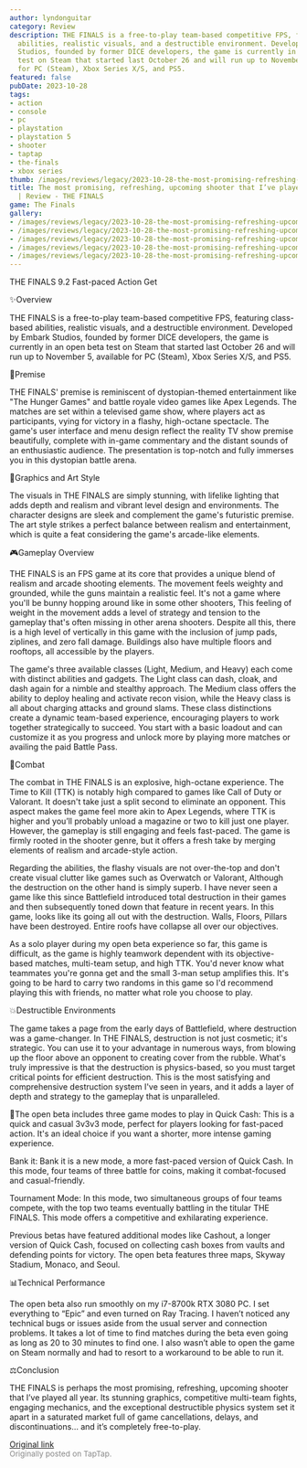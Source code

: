 ```yaml
---
author: lyndonguitar
category: Review
description: THE FINALS is a free-to-play team-based competitive FPS, featuring class-based
  abilities, realistic visuals, and a destructible environment. Developed by Embark
  Studios, founded by former DICE developers, the game is currently in an open beta
  test on Steam that started last October 26 and will run up to November 5, available
  for PC (Steam), Xbox Series X/S, and PS5.
featured: false
pubDate: 2023-10-28
tags:
- action
- console
- pc
- playstation
- playstation 5
- shooter
- taptap
- the-finals
- xbox series
thumb: /images/reviews/legacy/2023-10-28-the-most-promising-refreshing-upcoming-shooter-that-ive-played-all-year--review---the-fin-0.avif
title: The most promising, refreshing, upcoming shooter that I’ve played all year
  | Review - THE FINALS
game: The Finals
gallery:
- /images/reviews/legacy/2023-10-28-the-most-promising-refreshing-upcoming-shooter-that-ive-played-all-year--review---the-fin-0.avif
- /images/reviews/legacy/2023-10-28-the-most-promising-refreshing-upcoming-shooter-that-ive-played-all-year--review---the-fin-1.avif
- /images/reviews/legacy/2023-10-28-the-most-promising-refreshing-upcoming-shooter-that-ive-played-all-year--review---the-fin-2.avif
- /images/reviews/legacy/2023-10-28-the-most-promising-refreshing-upcoming-shooter-that-ive-played-all-year--review---the-fin-3.avif
- /images/reviews/legacy/2023-10-28-the-most-promising-refreshing-upcoming-shooter-that-ive-played-all-year--review---the-fin-4.avif
---
```

THE FINALS
9.2
Fast-paced
Action
Get

✨Overview

THE FINALS is a free-to-play team-based competitive FPS, featuring class-based abilities, realistic visuals, and a destructible environment. Developed by Embark Studios, founded by former DICE developers, the game is currently in an open beta test on Steam that started last October 26 and will run up to November 5, available for PC (Steam), Xbox Series X/S, and PS5.

📖Premise

THE FINALS' premise is reminiscent of dystopian-themed entertainment like "The Hunger Games" and battle royale video games like Apex Legends. The matches are set within a televised game show, where players act as participants, vying for victory in a flashy, high-octane spectacle. The game's user interface and menu design reflect the reality TV show premise beautifully, complete with in-game commentary and the distant sounds of an enthusiastic audience. The presentation is top-notch and fully immerses you in this dystopian battle arena.

🎨Graphics and Art Style

The visuals in THE FINALS are simply stunning, with lifelike lighting that adds depth and realism and vibrant level design and environments. The character designs are sleek and complement the game's futuristic premise. The art style strikes a perfect balance between realism and entertainment, which is quite a feat considering the game's arcade-like elements.

🎮Gameplay Overview

THE FINALS is an FPS game at its core that provides a unique blend of realism and arcade shooting elements. The movement feels weighty and grounded, while the guns maintain a realistic feel. It's not a game where you'll be bunny hopping around like in some other shooters, This feeling of weight in the movement adds a level of strategy and tension to the gameplay that's often missing in other arena shooters. Despite all this, there is a high level of vertically in this game with the inclusion of jump pads, ziplines, and zero fall damage. Buildings also have multiple floors and rooftops, all accessible by the players.

The game's three available classes (Light, Medium, and Heavy) each come with distinct abilities and gadgets. The Light class can dash, cloak, and dash again for a nimble and stealthy approach. The Medium class offers the ability to deploy healing and activate recon vision, while the Heavy class is all about charging attacks and ground slams. These class distinctions create a dynamic team-based experience, encouraging players to work together strategically to succeed. You start with a basic loadout and can customize it as you progress and unlock more by playing more matches or availing the paid Battle Pass.

🔫Combat

The combat in THE FINALS is an explosive, high-octane experience. The Time to Kill (TTK) is notably high compared to games like Call of Duty or Valorant. It doesn't take just a split second to eliminate an opponent. This aspect makes the game feel more akin to Apex Legends, where TTK is higher and you’ll probably unload a magazine or two to kill just one player. However, the gameplay is still engaging and feels fast-paced. The game is firmly rooted in the shooter genre, but it offers a fresh take by merging elements of realism and arcade-style action.

Regarding the abilities, the flashy visuals are not over-the-top and don't create visual clutter like games such as Overwatch or Valorant, Although the destruction on the other hand is simply superb. I have never seen a game like this since Battlefield introduced total destruction in their games and then subsequently toned down that feature in recent years. In this game, looks like its going all out with the destruction. Walls, Floors, Pillars have been destroyed. Entire roofs have collapse all over our objectives.

As a solo player during my open beta experience so far, this game is difficult, as the game is highly teamwork dependent with its objective-based matches, multi-team setup, and high TTK. You'd never know what teammates you're gonna get and the small 3-man setup amplifies this. It's going to be hard to carry two randoms in this game so I'd recommend playing this with friends, no matter what role you choose to play.

💥Destructible Environments

The game takes a page from the early days of Battlefield, where destruction was a game-changer. In THE FINALS, destruction is not just cosmetic; it's strategic. You can use it to your advantage in numerous ways, from blowing up the floor above an opponent to creating cover from the rubble. What's truly impressive is that the destruction is physics-based, so you must target critical points for efficient destruction. This is the most satisfying and comprehensive destruction system I've seen in years, and it adds a layer of depth and strategy to the gameplay that is unparalleled.

📜The open beta includes three game modes to play in
Quick Cash: This is a quick and casual 3v3v3 mode, perfect for players looking for fast-paced action. It's an ideal choice if you want a shorter, more intense gaming experience.

Bank it: Bank it is a new mode, a more fast-paced version of Quick Cash. In this mode, four teams of three battle for coins, making it combat-focused and casual-friendly.

Tournament Mode: In this mode, two simultaneous groups of four teams compete, with the top two teams eventually battling in the titular THE FINALS. This mode offers a competitive and exhilarating experience.

Previous betas have featured additional modes like Cashout, a longer version of Quick Cash, focused on collecting cash boxes from vaults and defending points for victory. The open beta features three maps, Skyway Stadium, Monaco, and Seoul.

📊Technical Performance

The open beta also run smoothly on my i7-8700k RTX 3080 PC. I set everything to “Epic” and even turned on Ray Tracing. I haven’t noticed any technical bugs or issues aside from the usual server and connection problems. It takes a lot of time to find matches during the beta even going as long as 20 to 30 minutes to find one. I also wasn’t able to open the game on Steam normally and had to resort to a workaround to be able to run it.

⚖️Conclusion

THE FINALS is perhaps the most promising, refreshing, upcoming shooter that I’ve played all year. Its stunning graphics, competitive multi-team fights, engaging mechanics, and the exceptional destructible physics system set it apart in a saturated market full of game cancellations, delays, and discontinuations… and it’s completely free-to-play.

[Original link](https://www.taptap.io/post/6481959)<br><span style="font-size: 0.95em; color: #888;">Originally posted on TapTap.</span>